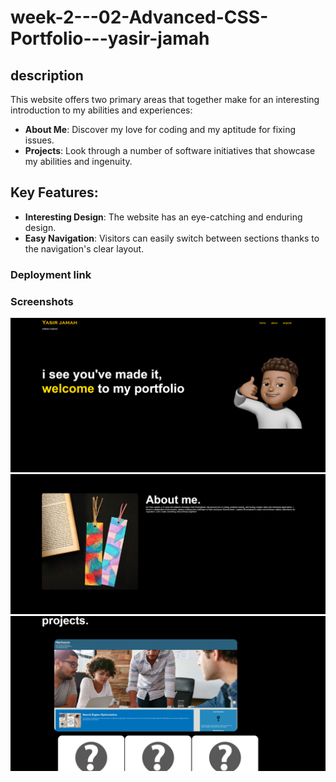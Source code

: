 # week-2---02-Advanced-CSS-Portfolio---yasir-jamah

## description
This website offers two primary areas that together make for an interesting introduction to my abilities and experiences:

- **About Me**: Discover my love for coding and my aptitude for fixing issues.
- **Projects**: Look through a number of software initiatives that showcase my abilities and ingenuity.

## Key Features: 

- **Interesting Design**: The website has an eye-catching and enduring design.
- **Easy Navigation**: Visitors can easily switch between sections thanks to the navigation's clear layout.


### Deployment link




### Screenshots
![home page](image.png)
![about](image-1.png)
![projects](image-2.png)
